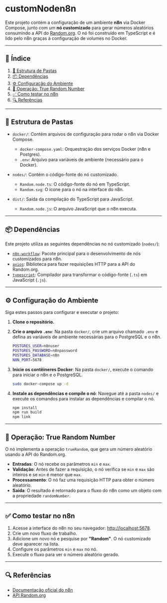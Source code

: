 # customNoden8n

Este projeto contém a configuração de um ambiente **n8n** via Docker Compose, junto com um **nó customizado** para gerar números aleatórios consumindo a API do [Random.org](https://api.random.org/). O nó foi construído em TypeScript e é lido pelo n8n graças à configuração de volumes no Docker.

---

## 📑 Índice

1.  [📂 Estrutura de Pastas](#-estrutura-de-pastas)
2.  [📦 Dependências](#-dependências)
3.  [⚙️ Configuração do Ambiente](#️-configuração-do-ambiente)
4.  [🎲 Operação: True Random Number](#-operação-true-random-number)
5.  [✅ Como testar no n8n](#-como-testar-no-n8n)
6.  [🔍 Referências](#-referências)

---

## 📂 Estrutura de Pastas

-   `docker/`: Contém arquivos de configuração para rodar o n8n via Docker Compose.
    -   `docker-compose.yaml`: Orquestração dos serviços Docker (n8n e Postgres).
    -   `.env`: Arquivo para variáveis de ambiente (necessário para o Docker).

-   `nodes/`: Contém o código-fonte do nó customizado.
    -   `Random.node.ts`: O código-fonte do nó em TypeScript.
    -   `Random.svg`: O ícone para o nó na interface do n8n.

-   `dist/`: Saída da compilação do TypeScript para JavaScript.
    -   `Random.node.js`: O arquivo JavaScript que o n8n executa.

---

## 📦 Dependências

Este projeto utiliza as seguintes dependências no nó customizado (`nodes/`):

-   [`n8n-workflow`](https://www.npmjs.com/package/n8n-workflow): Pacote principal para o desenvolvimento de nós customizados para n8n.
-   [`axios`](https://www.npmjs.com/package/axios): Biblioteca para fazer requisições HTTP para a API do Random.org.
-   [`typescript`](https://www.npmjs.com/package/typescript): Compilador para transformar o código-fonte (`.ts`) em JavaScript (`.js`).

---

## ⚙️ Configuração do Ambiente

Siga estes passos para configurar e executar o projeto:

1.  **Clone o repositório.**
2.  **Crie o arquivo `.env`**: Na pasta `docker/`, crie um arquivo chamado `.env` e defina as variáveis de ambiente necessárias para o PostgreSQL e o n8n.
    ```bash
    POSTGRES_USER=n8nuser
    POSTGRES_PASSWORD=n8npassword
    POSTGRES_DATABASE=n8n
    N8N_PORT=5678
    ```
3.  **Inicie os contêineres Docker**: Na pasta `docker/`, execute o comando para iniciar o n8n e o PostgreSQL.
    ```bash
    sudo docker-compose up -d
    ```

4.  **Instale as dependências e compile o nó**: Navegue até a pasta `nodes/` e execute os comandos para instalar as dependências e compilar o nó.
    ```bash
    npm install
    npm run build
    npm link
    ```

---

## 🎲 Operação: True Random Number

O nó implementa a operação `trueRandom`, que gera um número aleatório usando a API do Random.org.

-   **Entradas**: O nó recebe os parâmetros `min` e `max`.
-   **Validação**: Antes de fazer a requisição, o nó verifica se `min` e `max` são inteiros e se `min` é menor que `max`.
-   **Processamento**: O nó faz uma requisição HTTP para obter o número aleatório.
-   **Saída**: O resultado é retornado para o fluxo do n8n como um objeto com a propriedade `randomNumber`.

---

## ✅ Como testar no n8n

1.  Acesse a interface do n8n no seu navegador: [http://localhost:5678](http://localhost:5678).
2.  Crie um novo fluxo de trabalho.
3.  Adicione um novo nó e pesquise por **"Random"**. O nó customizado deve aparecer na lista.
4.  Configure os parâmetros `min` e `max` no nó.
5.  Execute o fluxo para ver o número aleatório gerado.

---

## 🔍 Referências

-   [Documentação oficial do n8n](https://docs.n8n.io/)
-   [API Random.org](https://www.random.org/clients/http/)